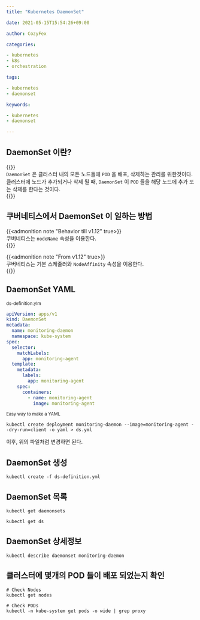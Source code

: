 ```yaml
---
title: "Kubernetes DaemonSet"

date: 2021-05-15T15:54:26+09:00

author: CozyFex

categories:

- kubernetes
- k8s
- orchestration

tags:

- kubernetes
- daemonset

keywords:

- kubernetes
- daemonset

---
```


## DaemonSet 이란?

{{<admonition note DaemonSet true>}}  
`DaemonSet` 은 클러스터 내의 모든 노드들에 `POD` 을 배포, 삭제하는 관리를 위한것이다.  
클러스터에 노드가 추가되거나 삭제 될 때, `DaemonSet` 이 `POD` 들을 해당 노드에 추가 또는 삭제를 한다는 것이다.  
{{</admonition>}}

## 쿠버네티스에서 DaemonSet 이 일하는 방법

{{<admonition note "Behavior till v1.12" true>}}  
쿠버네티스는 `nodeName` 속성을 이용한다.  
{{</admonition>}}

{{<admonition note "From v1.12" true>}}  
쿠버네티스는 기본 스케줄러와 `NodeAffinity` 속성을 이용한다.  
{{</admonition>}}

## DaemonSet YAML

<sub>ds-definition.ylm</sub>

```yaml
apiVersion: apps/v1
kind: DaemonSet
metadata:
  name: monitoring-daemon
  namespace: kube-system
spec:
  selector:
    matchLabels:
      app: monitoring-agent
  template:
    metadata:
      labels:
        app: monitoring-agent
    spec:
      containers:
        - name: monitoring-agent
          image: monitoring-agent
```

<sub>Easy way to make a YAML</sub>

```shell
kubectl create deployment monitoring-daemon --image=monitoring-agent --dry-run=client -o yaml > ds.yml
```

이후, 위의 파일처럼 변경하면 된다.

## DaemonSet 생성

```shell
kubectl create -f ds-definition.yml
```

## DaemonSet 목록

```shell
kubectl get daemonsets

kubectl get ds
```

## DaemonSet 상세정보

```shell
kubectl describe daemonset monitoring-daemon
```

## 클러스터에 몇개의 POD 들이 배포 되었는지 확인

```shell
# Check Nodes
kubectl get nodes

# Check PODs
kubectl -n kube-system get pods -o wide | grep proxy
```
